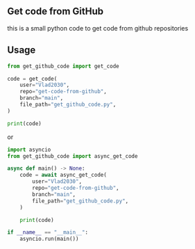 ## Get code from GitHub
this is a small python code to get code from github repositories

## Usage
```python
from get_github_code import get_code

code = get_code(
    user="Vlad2030",
    repo="get-code-from-github",
    branch="main",
    file_path="get_github_code.py",
)

print(code)
```

or

```python
import asyncio
from get_github_code import async_get_code

async def main() -> None:
    code = await async_get_code(
        user="Vlad2030",
        repo="get-code-from-github",
        branch="main",
        file_path="get_github_code.py",
    )

    print(code)

if __name__ == "__main__":
    asyncio.run(main())
```
